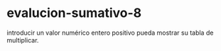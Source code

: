 # evalucion-sumativo-8
introducir un valor numérico entero positivo pueda mostrar su tabla de multiplicar.
